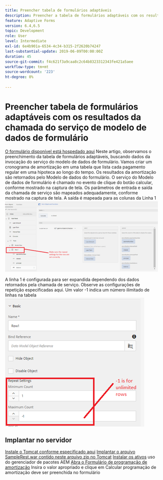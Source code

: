 ```yaml
---
title: Preencher tabela de formulários adaptáveis
description: Preencher a tabela de formulários adaptáveis com os resultados das chamadas do serviço de modelo de dados de formulário
feature: Adaptive Forms
version: 6.4,6.5
topic: Development
role: User
level: Intermediate
exl-id: 6e4b901a-6534-4c34-b315-2f2620b74247
last-substantial-update: 2019-06-09T00:00:00Z
duration: 45
source-git-commit: f4c621f3a9caa8c2c64b8323312343fe421a5aee
workflow-type: tm+mt
source-wordcount: '223'
ht-degree: 0%

---
```


# Preencher tabela de formulários adaptáveis com os resultados da chamada do serviço de modelo de dados de formulário

[O formulário disponível está hospedado aqui](https://forms.enablementadobe.com/content/dam/formsanddocuments/amortization/jcr:content?wcmmode=disabled)
Neste artigo, observamos o preenchimento da tabela de formulários adaptáveis, buscando dados da invocação do serviço do modelo de dados de formulário. Vamos criar um cronograma de amortização em uma tabela que lista cada pagamento regular em uma hipoteca ao longo do tempo. Os resultados da amortização são retornados pelo Modelo de dados do formulário. O serviço do Modelo de dados de formulário é chamado no evento de clique do botão calcular, conforme mostrado na captura de tela. Os parâmetros de entrada e saída da chamada de serviço são mapeados adequadamente, conforme mostrado na captura de tela. A saída é mapeada para as colunas da Linha 1
![clickevent](assets/amortization.PNG)

A linha 1 é configurada para ser expandida dependendo dos dados retornados pela chamada de serviço. Observe as configurações de repetição especificadas aqui. Um valor -1 indica um número ilimitado de linhas na tabela
![Linha1](assets/rowconfiguration.PNG)

## Implantar no servidor

[Instale o Tomcat conforme especificado aqui](/help/forms/ic-print-channel-tutorial/set-up-tomcat.md)
[Implantar o arquivo SampleRest.war contido neste arquivo zip no Tomcat](assets/sample-rest.zip)
[Instalar os ativos](assets/amortizationschedule.zip) uso do gerenciador de pacotes AEM
[Abra o Formulário de programação de amortização](http://localhost:4502/content/dam/formsanddocuments/amortization/jcr:content?wcmmode=disabled)
Insira o valor apropriado e clique em Calcular programação de amortização deve ser preenchida no formulário

